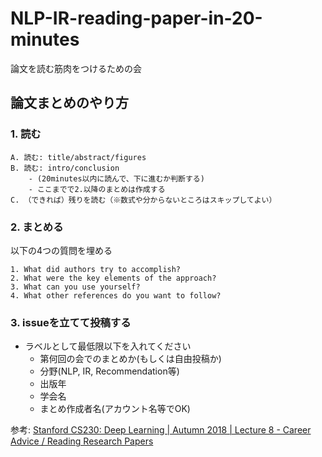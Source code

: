 # NLP-IR-reading-paper-in-20-minutes

論文を読む筋肉をつけるための会

## 論文まとめのやり方

### 1. 読む

    A. 読む: title/abstract/figures 
    B. 読む: intro/conclusion
        - (20minutes以内に読んで、下に進むか判断する)
        - ここまでで2.以降のまとめは作成する
    C. （できれば）残りを読む（※数式や分からないところはスキップしてよい）

### 2. まとめる

以下の4つの質問を埋める

    1. What did authors try to accomplish?
    2. What were the key elements of the approach?
    3. What can you use yourself?
    4. What other references do you want to follow?

### 3. issueを立てて投稿する
- ラベルとして最低限以下を入れてください
     - 第何回の会でのまとめか(もしくは自由投稿か)
     - 分野(NLP, IR, Recommendation等)
     - 出版年
     - 学会名
     - まとめ作成者名(アカウント名等でOK)

参考: [Stanford CS230: Deep Learning | Autumn 2018 | Lecture 8 - Career Advice / Reading Research Papers](https://youtu.be/733m6qBH-jI)
